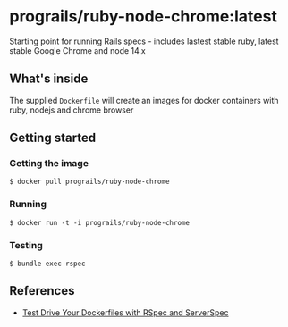 # prograils/ruby-node-chrome:latest

Starting point for running Rails specs - includes lastest stable ruby, latest
stable Google Chrome and node 14.x

## What's inside

The supplied `Dockerfile` will create an images for docker containers
with ruby, nodejs and chrome browser

## Getting started

### Getting the image

```
$ docker pull prograils/ruby-node-chrome
```

### Running

```
$ docker run -t -i prograils/ruby-node-chrome
```

### Testing
```
$ bundle exec rspec
```


## References

* [Test Drive Your Dockerfiles with RSpec and ServerSpec](https://robots.thoughtbot.com/tdd-your-dockerfiles-with-rspec-and-serverspec)
